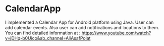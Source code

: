 # CalendarApp
I implemented a Calendar App for Android platform using Java. User can add calendar events. Also user can add notifications and locations to them.
You can find detailed information at : https://www.youtube.com/watch?v=jDHq-b0Uico&ab_channel=AliAsafPolat
